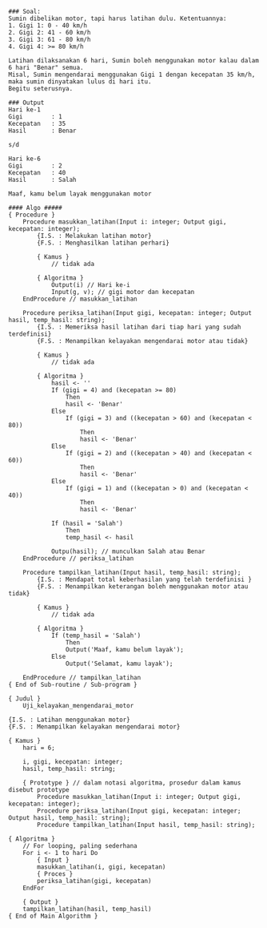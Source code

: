     ### Soal:
    Sumin dibelikan motor, tapi harus latihan dulu. Ketentuannya:
    1. Gigi 1: 0 - 40 km/h
    2. Gigi 2: 41 - 60 km/h
    3. Gigi 3: 61 - 80 km/h
    4. Gigi 4: >= 80 km/h

    Latihan dilaksanakan 6 hari, Sumin boleh menggunakan motor kalau dalam 6 hari "Benar" semua.
    Misal, Sumin mengendarai menggunakan Gigi 1 dengan kecepatan 35 km/h, maka sumin dinyatakan lulus di hari itu.
    Begitu seterusnya.

    ### Output
    Hari ke-1
    Gigi        : 1
    Kecepatan   : 35
    Hasil       : Benar

    s/d

    Hari ke-6
    Gigi        : 2
    Kecepatan   : 40
    Hasil       : Salah

    Maaf, kamu belum layak menggunakan motor

    #### Algo #####
    { Procedure }
        Procedure masukkan_latihan(Input i: integer; Output gigi, kecepatan: integer);
            {I.S. : Melakukan latihan motor}
            {F.S. : Menghasilkan latihan perhari}

            { Kamus }
                // tidak ada

            { Algoritma }
                Output(i) // Hari ke-i
                Input(g, v); // gigi motor dan kecepatan
        EndProcedure // masukkan_latihan

        Procedure periksa_latihan(Input gigi, kecepatan: integer; Output hasil, temp_hasil: string);
            {I.S. : Memeriksa hasil latihan dari tiap hari yang sudah terdefinisi}
            {F.S. : Menampilkan kelayakan mengendarai motor atau tidak}

            { Kamus }
                // tidak ada

            { Algoritma }
                hasil <- ''
                If (gigi = 4) and (kecepatan >= 80)
                    Then
                    hasil <- 'Benar'
                Else
                    If (gigi = 3) and ((kecepatan > 60) and (kecepatan < 80))
                        Then
                        hasil <- 'Benar'
                Else
                    If (gigi = 2) and ((kecepatan > 40) and (kecepatan < 60))
                        Then
                        hasil <- 'Benar'
                Else
                    If (gigi = 1) and ((kecepatan > 0) and (kecepatan < 40))
                        Then
                        hasil <- 'Benar'

                If (hasil = 'Salah')
                    Then
                    temp_hasil <- hasil

                Outpu(hasil); // munculkan Salah atau Benar        
        EndProcedure // periksa_latihan

        Procedure tampilkan_latihan(Input hasil, temp_hasil: string);
            {I.S. : Mendapat total keberhasilan yang telah terdefinisi }
            {F.S. : Menampilkan keterangan boleh menggunakan motor atau tidak}

            { Kamus }
                // tidak ada

            { Algoritma }
                If (temp_hasil = 'Salah')
                    Then
                    Output('Maaf, kamu belum layak');
                Else
                    Output('Selamat, kamu layak');

        EndProcedure // tampilkan_latihan
    { End of Sub-routine / Sub-program }

    { Judul }
        Uji_kelayakan_mengendarai_motor

    {I.S. : Latihan menggunakan motor}
    {F.S. : Menampilkan kelayakan mengendarai motor}

    { Kamus }
        hari = 6;

        i, gigi, kecepatan: integer;
        hasil, temp_hasil: string;

        { Prototype } // dalam notasi algoritma, prosedur dalam kamus disebut prototype
            Procedure masukkan_latihan(Input i: integer; Output gigi, kecepatan: integer);
            Procedure periksa_latihan(Input gigi, kecepatan: integer; Output hasil, temp_hasil: string);
            Procedure tampilkan_latihan(Input hasil, temp_hasil: string);
        
    { Algoritma }
        // For looping, paling sederhana
        For i <- 1 to hari Do
            { Input }
            masukkan_latihan(i, gigi, kecepatan)
            { Proces }
            periksa_latihan(gigi, kecepatan)
        EndFor

        { Output }
        tampilkan_latihan(hasil, temp_hasil)
    { End of Main Algorithm }
